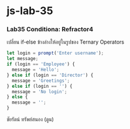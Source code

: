 # js-lab-35
### Lab35 Conditiona: Refractor4
เปลี่ยน if-else ข้างล่างให้อยู่ในรูปของ Ternary Operators

```JavaScript
let login = prompt('Enter username');
let message;
if (login == 'Employee') {
  message = 'Hello';
} else if (login == 'Director') {
  message = 'Greetings';
} else if (login == '') {
  message = 'No login';
} else {
  message = '';
}
```

ชัยรัตน์ ทรัพย์สนอง (ตูน)
